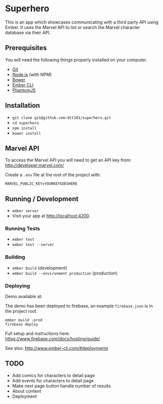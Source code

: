 # Superhero

This is an app which showcases communicating with a third party API using
Ember. It uses the Marvel API to list or search the Marvel character database
via their API.

## Prerequisites

You will need the following things properly installed on your computer.

* [Git](http://git-scm.com/)
* [Node.js](http://nodejs.org/) (with NPM)
* [Bower](http://bower.io/)
* [Ember CLI](http://www.ember-cli.com/)
* [PhantomJS](http://phantomjs.org/)

## Installation

* `git clone git@github.com:dtt101/superhero.git`
* `cd superhero`
* `npm install`
* `bower install`

## Marvel API

To access the Marvel API you will need to get an API key
from: http://developer.marvel.com/

Create a `.env` file at the root of the project with:

```
MARVEL_PUBLIC_KEY=YOURKEYGOESHERE
```

## Running / Development

* `ember server`
* Visit your app at [http://localhost:4200](http://localhost:4200).

### Running Tests

* `ember test`
* `ember test --server`

### Building

* `ember build` (development)
* `ember build --environment production` (production)

### Deploying

Demo available at:

The demo has been deployed to firebase, an example ```firebase.json``` is in
the project root.

```
ember build -prod
firebase deploy
```

Full setup and instructions here: https://www.firebase.com/docs/hosting/guide/

See also: http://www.ember-cli.com/#deployments

## TODO

 * Add comics for characters to detail page
 * Add events for characters to detail page
 * Make next page button handle number of results
 * About content
 * Deployment
